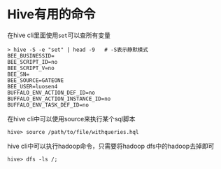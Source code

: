 # Hive有用的命令

在hive cli里面使用`set`可以查所有变量

```shell
> hive -S -e "set" | head -9   # -S表示静默模式
BEE_BUSINESSID=
BEE_SCRIPT_ID=no
BEE_SCRIPT_V=no
BEE_SN=
BEE_SOURCE=GATEONE
BEE_USER=luosen4
BUFFALO_ENV_ACTION_DEF_ID=no
BUFFALO_ENV_ACTION_INSTANCE_ID=no
BUFFALO_ENV_TASK_DEF_ID=no
```

在hive cli中可以使用source来执行某个sql脚本

```shell
hive> source /path/to/file/withqueries.hql
```

hive cli中可以执行hadoop命令，只需要将hadoop dfs中的hadoop去掉即可

```shell
hive> dfs -ls /;
```

